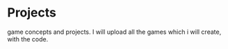 # Projects
game concepts and projects. 
I will upload all the games which i will create, with the code.

